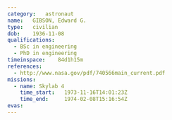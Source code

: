 ```yaml
---
category:	astronaut
name:	GIBSON, Edward G.
type:	civilian
dob:	1936-11-08
qualifications:
  - BSc in engineering
  - PhD in engineering
timeinspace:	84d1h15m
references:
  - http://www.nasa.gov/pdf/740566main_current.pdf
missions:
  - name: Skylab 4
    time_start:   1973-11-16T14:01:23Z
    time_end:     1974-02-08T15:16:54Z
evas:
---
```

